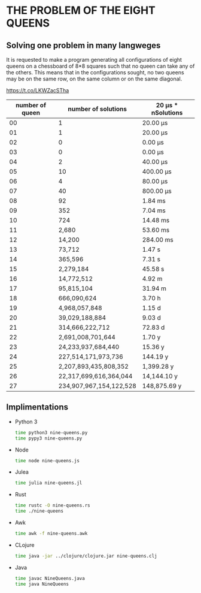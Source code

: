 # THE PROBLEM OF THE EIGHT QUEENS

## Solving one problem in many langweges

It is requested to make a program generating all configurations of eight
queens on a chessboard of 8*8 squares such that no queen can take any of
the others. This means that in the configurations sought, no two queens
may be on the same row, on the same column or on the same diagonal. 

https://t.co/LKWZacSTha

| number of queen | number of solutions     | 20 µs * nSolutions |
|-----------------|-------------------------|--------------------|
|              00 |                       1 |           20.00 µs |
|              01 |                       1 |           20.00 µs |
|              02 |                       0 |            0.00 µs |
|              03 |                       0 |            0.00 µs |
|              04 |                       2 |           40.00 µs |
|              05 |                      10 |          400.00 µs |
|              06 |                       4 |           80.00 µs |
|              07 |                      40 |          800.00 µs |
|              08 |                      92 |            1.84 ms |
|              09 |                     352 |            7.04 ms |
|              10 |                     724 |           14.48 ms |
|              11 |                   2,680 |           53.60 ms |
|              12 |                  14,200 |          284.00 ms |
|              13 |                  73,712 |            1.47 s  |
|              14 |                 365,596 |            7.31 s  |
|              15 |               2,279,184 |           45.58 s  |
|              16 |              14,772,512 |            4.92 m  |
|              17 |              95,815,104 |           31.94 m  |
|              18 |             666,090,624 |            3.70 h  |
|              19 |           4,968,057,848 |            1.15 d  |
|              20 |          39,029,188,884 |            9.03 d  |
|              21 |         314,666,222,712 |           72.83 d  |
|              22 |       2,691,008,701,644 |            1.70 y  |
|              23 |      24,233,937,684,440 |           15.36 y  |
|              24 |     227,514,171,973,736 |          144.19 y  |
|              25 |   2,207,893,435,808,352 |        1,399.28 y  |
|              26 |  22,317,699,616,364,044 |       14,144.10 y  |
|              27 | 234,907,967,154,122,528 |      148,875.69 y  |

## Implimentations
* Python 3
  ```sh
  time python3 nine-queens.py
  time pypy3 nine-queens.py
  ```
* Node
  ```sh
  time node nine-queens.js
  ```
* Julea
  ```sh
  time julia nine-queens.jl
  ```
* Rust
  ```sh
  time rustc -O nine-queens.rs
  time ./nine-queens
  ```
* Awk
  ```sh
  time awk -f nine-queens.awk
  ```
* CLojure
  ```sh
  time java -jar ../clojure/clojure.jar nine-queens.clj
  ```
* Java
  ```sh
  time javac NineQueens.java
  time java NineQueens
  ```